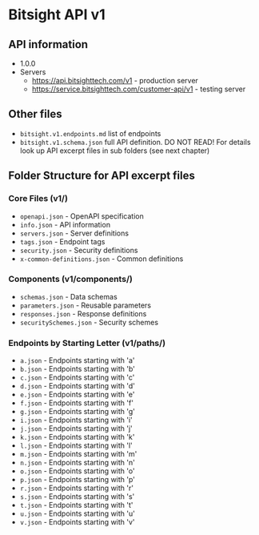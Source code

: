 # Bitsight API v1

## API information

- 1.0.0
- Servers
  - <https://api.bitsighttech.com/v1> - production server
  - <https://service.bitsighttech.com/customer-api/v1> - testing server

## Other files

- `bitsight.v1.endpoints.md` list of endpoints
- `bitsight.v1.schema.json` full API definition. DO NOT READ! For details look up API excerpt files in sub folders (see next chapter)

## Folder Structure for API excerpt files

### Core Files (v1/)

- `openapi.json` - OpenAPI specification
- `info.json` - API information
- `servers.json` - Server definitions
- `tags.json` - Endpoint tags
- `security.json` - Security definitions
- `x-common-definitions.json` - Common definitions

### Components (v1/components/)

- `schemas.json` - Data schemas
- `parameters.json` - Reusable parameters
- `responses.json` - Response definitions
- `securitySchemes.json` - Security schemes

### Endpoints by Starting Letter (v1/paths/)

- `a.json` - Endpoints starting with 'a'
- `b.json` - Endpoints starting with 'b'
- `c.json` - Endpoints starting with 'c'
- `d.json` - Endpoints starting with 'd'
- `e.json` - Endpoints starting with 'e'
- `f.json` - Endpoints starting with 'f'
- `g.json` - Endpoints starting with 'g'
- `i.json` - Endpoints starting with 'i'
- `j.json` - Endpoints starting with 'j'
- `k.json` - Endpoints starting with 'k'
- `l.json` - Endpoints starting with 'l'
- `m.json` - Endpoints starting with 'm'
- `n.json` - Endpoints starting with 'n'
- `o.json` - Endpoints starting with 'o'
- `p.json` - Endpoints starting with 'p'
- `r.json` - Endpoints starting with 'r'
- `s.json` - Endpoints starting with 's'
- `t.json` - Endpoints starting with 't'
- `u.json` - Endpoints starting with 'u'
- `v.json` - Endpoints starting with 'v'
